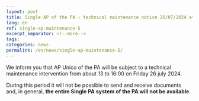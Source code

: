 ```yaml
---
layout: post
title: Single AP of the PA - technical maintenance notice 26/07/2024 at 13:00-16:00
lang: en
ref: single-ap-maintenance-5
excerpt_separator: <!--more-->
tags:
categories: news
permalink: /en/news/single-ap-maintenance-5/
---
```

We inform you that AP Unico of the PA will be subject to a technical maintenance intervention from about 13 to 16:00 on Friday 26 july 2024.

During this period it will not be possible to send and receive documents and, in general, **the entire Single PA system of the PA will not be available**.
